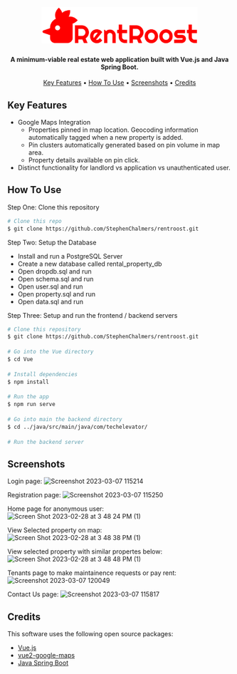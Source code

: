 
<h1 align="center">
  <br>
  <a href="https://github.com/StephenChalmers/rentroost"><img src="https://raw.githubusercontent.com/Thomas-Fitz/RentRoost/main/vue/public/images/logo.png" alt="RentRoost" width="350"></a>
</h1>

<h4 align="center">A minimum-viable real estate web application built with Vue.js and Java Spring Boot.</h4>

<p align="center">
  <a href="#key-features">Key Features</a> •
  <a href="#how-to-use">How To Use</a> •
  <a href="#Screenshots"> Screenshots</a> •
  <a href="#credits">Credits</a>
</p>

## Key Features
* Google Maps Integration
  - Properties pinned in map location. Geocoding information automatically tagged when a new property is added.
  - Pin clusters automatically generated based on pin volume in map area.
  - Property details available on pin click.
* Distinct functionality for landlord vs application vs unauthenticated user.


## How To Use

Step One: Clone this repository

```bash
# Clone this repo
$ git clone https://github.com/StephenChalmers/rentroost.git
```

Step Two: Setup the Database
* Install and run a PostgreSQL Server
* Create a new database called rental_property_db
* Open dropdb.sql and run
* Open schema.sql and run
* Open user.sql and run
* Open property.sql and run
* Open data.sql and run

Step Three: Setup and run the frontend / backend servers

```bash
# Clone this repository
$ git clone https://github.com/StephenChalmers/rentroost.git

# Go into the Vue directory
$ cd Vue

# Install dependencies
$ npm install

# Run the app
$ npm run serve

# Go into main the backend directory
$ cd ../java/src/main/java/com/techelevator/

# Run the backend server
```

## Screenshots


Login page:
![Screenshot 2023-03-07 115214](https://user-images.githubusercontent.com/110345269/223492693-10346461-66fe-4707-a0c9-d1630cc3bb39.png)

Registration page: 
![Screenshot 2023-03-07 115250](https://user-images.githubusercontent.com/110345269/223492728-279073ca-1cc9-4a0a-9672-7e017d65dbe0.png)

Home page for anonymous user: 
![Screen Shot 2023-02-28 at 3 48 24 PM (1)](https://user-images.githubusercontent.com/110345269/223490548-7c1cb80b-a6d8-4f5d-aa49-39dc60c9b058.png)

View Selected property on map:
![Screen Shot 2023-02-28 at 3 48 38 PM (1)](https://user-images.githubusercontent.com/110345269/223490541-bed8263d-0e3d-41c1-b927-ab06d1b2b84f.png)

View selected property with similar propertes below:
![Screen Shot 2023-02-28 at 3 48 48 PM (1)](https://user-images.githubusercontent.com/110345269/223490537-87c5948f-067f-48fd-b6f2-8aaf27eb28d2.png)

Tenants page to make maintainence requests or pay rent:
![Screenshot 2023-03-07 120049](https://user-images.githubusercontent.com/110345269/223494816-c06688c0-cf26-435c-97e0-c888f1d52f33.png)

Contact Us page:
![Screenshot 2023-03-07 115817](https://user-images.githubusercontent.com/110345269/223495076-d38b96bc-7bd1-46c7-8fd9-db2fe91a3d22.png)


## Credits
This software uses the following open source packages:

- [Vue.js](https://vuejs.org/)
- [vue2-google-maps](https://github.com/xkjyeah/vue-google-maps)
- [Java Spring Boot](https://spring.io/)

